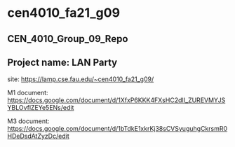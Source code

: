 # cen4010_fa21_g09
## CEN_4010_Group_09_Repo

## Project name: LAN Party

site: https://lamp.cse.fau.edu/~cen4010_fa21_g09/ 


M1 document: https://docs.google.com/document/d/1XfxP6KKK4FXsHC2dII_ZUREVMYJSYBLOvflZEYe5ENs/edit

M3 document: https://docs.google.com/document/d/1bTdkE1xkrKj38sCVSyuguhgCkrsmR0HDeDsdAtZyzDc/edit

